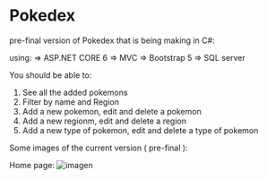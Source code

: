 # Pokedex

pre-final version of Pokedex that is being making in C#:

using:
  => ASP.NET CORE 6
  => MVC
  => Bootstrap 5
  => SQL server 
  
You should be able to: 
1. See all the added pokemons
2. Filter by name and Region
3. Add a new pokemon, edit and delete a pokemon
4. Add a new regionm, edit and delete a region
5. Add a new type of pokemon, edit and delete a type of pokemon

Some images of the current version ( pre-final ):

Home page: 
![imagen](https://user-images.githubusercontent.com/69158247/193175650-fd69b085-c086-44d7-b472-4122289ca991.png)

